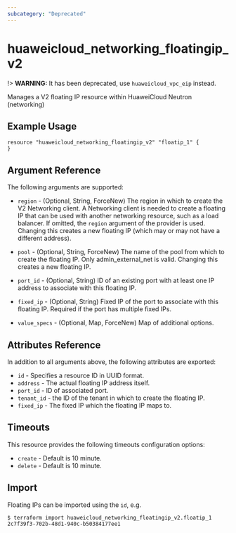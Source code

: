 ```yaml
---
subcategory: "Deprecated"
---
```


# huaweicloud\_networking\_floatingip\_v2

!> **WARNING:** It has been deprecated, use `huaweicloud_vpc_eip` instead.

Manages a V2 floating IP resource within HuaweiCloud Neutron (networking)

## Example Usage

```hcl
resource "huaweicloud_networking_floatingip_v2" "floatip_1" {
}
```

## Argument Reference

The following arguments are supported:

* `region` - (Optional, String, ForceNew) The region in which to create the V2 Networking client. A Networking client is
  needed to create a floating IP that can be used with another networking resource, such as a load balancer. If omitted,
  the
  `region` argument of the provider is used. Changing this creates a new floating IP (which may or may not have a
  different address).

* `pool` - (Optional, String, ForceNew) The name of the pool from which to create the floating IP. Only
  admin_external_net is valid. Changing this creates a new floating IP.

* `port_id` - (Optional, String) ID of an existing port with at least one IP address to associate with this floating IP.

* `fixed_ip` - (Optional, String) Fixed IP of the port to associate with this floating IP. Required if the port has
  multiple fixed IPs.

* `value_specs` - (Optional, Map, ForceNew) Map of additional options.

## Attributes Reference

In addition to all arguments above, the following attributes are exported:

* `id` - Specifies a resource ID in UUID format.
* `address` - The actual floating IP address itself.
* `port_id` - ID of associated port.
* `tenant_id` - the ID of the tenant in which to create the floating IP.
* `fixed_ip` - The fixed IP which the floating IP maps to.

## Timeouts

This resource provides the following timeouts configuration options:

* `create` - Default is 10 minute.
* `delete` - Default is 10 minute.

## Import

Floating IPs can be imported using the `id`, e.g.

```
$ terraform import huaweicloud_networking_floatingip_v2.floatip_1 2c7f39f3-702b-48d1-940c-b50384177ee1
```
